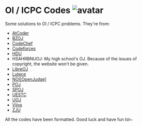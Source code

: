 # OI / ICPC Codes ![avatar](https://www.gravatar.com/avatar/db46c601e36b86f9f275e9349e798149?s=100&d=mm&r=g)

Some solutions to OI / ICPC problems. They're from:

- [AtCoder](https://atcoder.jp/)
- [BZOJ](https://www.lydsy.com/JudgeOnline/)
- [CodeChef](https://www.codechef.com/)
- [Codeforces](https://codeforces.com/)
- [HDU](http://acm.hdu.edu.cn/)
- HSAHRBNUOJ: My high school's OJ. Because of the issues of copyright, the website won't be given.
- [LibreOJ](https://loj.ac/)
- [Lutece](https://lutece.xyz/)
- [NOI[OpenJudge]](http://noi.openjudge.cn/)
- [POJ](http://poj.org/)
- [SPOJ](https://www.spoj.com/)
- [UESTC](https://acm.uestc.edu.cn/home)
- [UOJ](https://uoj.ac/)
- [Vijos](https://vijos.org/)
- [ZJU](http://acm.zju.edu.cn/onlinejudge/)

All the codes have been formatted. Good luck and have fun lol~

